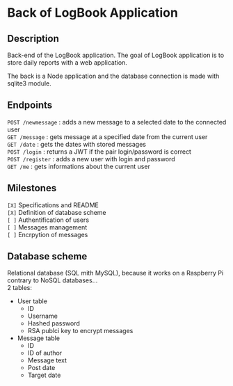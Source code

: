 # Back of LogBook Application

## Description
Back-end of the LogBook application.
The goal of LogBook application is to store daily reports with a web application.
  
The back is a Node application and the database connection is made with sqlite3 module.

## Endpoints
`POST /newmessage` : adds a new message to a selected date to the connected user  
`GET /message` : gets message at a specified date from the current user  
`GET /date` : gets the dates with stored messages  
`POST /login` : returns a JWT if the pair login/password is correct  
`POST /register` : adds a new user with login and password  
`GET /me` : gets informations about the current user


 ## Milestones
 `[X]` Specifications and README  
 `[X]` Definition of database scheme  
 `[ ]` Authentification of users  
 `[ ]` Messages management  
 `[ ]` Encrpytion of messages  

 ## Database scheme
Relational database (SQL mith MySQL), because it works on a Raspberry Pi contrary to NoSQL databases...  
2 tables:
* User table
    * ID
    * Username
    * Hashed password
    * RSA publci key to encrypt messages
* Message table
    * ID
    * ID of author
    * Message text
    * Post date
    * Target date